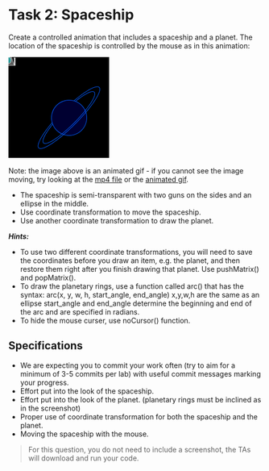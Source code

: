 # Task 2: Spaceship

Create a controlled animation that includes a spaceship and a planet. The location of the spaceship is controlled by the mouse as in this animation: 

![spaceship planet](images/spaceship_planet.gif)

Note: the image above is an animated gif - if you cannot see the image moving, try looking at the [mp4 file](images/spaceship_planet.mp4) or the [animated gif](images/spaceship_planet.gif).

- The spaceship is semi-transparent with two guns on the sides and an ellipse in the middle.
- Use coordinate transformation to move the spaceship.
- Use another coordinate transformation to draw the
planet.

 ***Hints:*** 
- To use two different coordinate transformations, you will need to save the coordinates before you draw an item, e.g. the planet, and then restore them right after you finish drawing that planet. Use pushMatrix() and popMatrix().
- To draw the planetary rings, use a function called arc() that has the syntax: 
      arc(x, y, w, h, start_angle, end_angle)
      x,y,w,h are the same as an ellipse
      start_angle and end_angle determine the beginning and end of the arc and are specified in radians.
- To hide the mouse curser, use noCursor() function.

## Specifications

- We are expecting you to commit your work often (try to aim for a minimum of 3-5 commits per lab) with useful commit messages marking your progress.
- Effort put into the look of the spaceship.
- Effort put into the look of the planet. (planetary rings must be inclined as in the screenshot)
- Proper use of coordinate transformation for both the spaceship and the planet.
- Moving the spaceship with the mouse.

> For this question, you do not need to include a screenshot, the TAs will download and run your code.